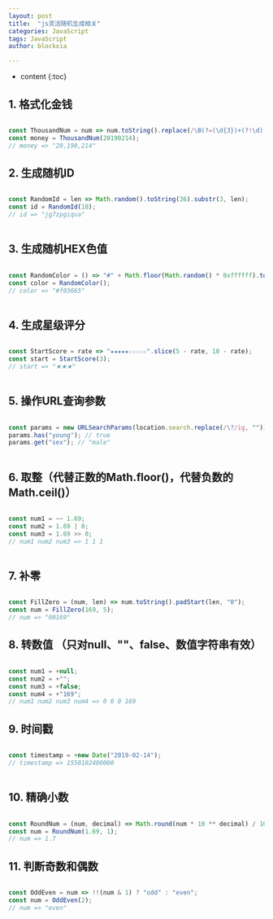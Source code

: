 ```yaml
---
layout: post
title:  "js灵活随机生成相关"
categories: JavaScript
tags: JavaScript
author: blockxia

---
```


* content
{:toc}



## 1. 格式化金钱

```js

const ThousandNum = num => num.toString().replace(/\B(?=(\d{3})+(?!\d))/g, ",");
const money = ThousandNum(20190214);
// money => "20,190,214"


```
## 2. 生成随机ID

```js

const RandomId = len => Math.random().toString(36).substr(3, len);
const id = RandomId(10);
// id => "jg7zpgiqva"



```
## 3. 生成随机HEX色值

```js

const RandomColor = () => "#" + Math.floor(Math.random() * 0xffffff).toString(16).padEnd(6, "0");
const color = RandomColor();
// color => "#f03665"



```
## 4. 生成星级评分

```js

const StartScore = rate => "★★★★★☆☆☆☆☆".slice(5 - rate, 10 - rate);
const start = StartScore(3);
// start => "★★★"



```
## 5. 操作URL查询参数

```js

const params = new URLSearchParams(location.search.replace(/\?/ig, "")); // location.search = "?name=young&sex=male"
params.has("young"); // true
params.get("sex"); // "male"



```
## 6. 取整（代替正数的Math.floor()，代替负数的Math.ceil()）

```js

const num1 = ~~ 1.69;
const num2 = 1.69 | 0;
const num3 = 1.69 >> 0;
// num1 num2 num3 => 1 1 1



```
## 7. 补零

```js

const FillZero = (num, len) => num.toString().padStart(len, "0");
const num = FillZero(169, 5);
// num => "00169"


```
## 8. 转数值 （只对null、""、false、数值字符串有效）

```js

const num1 = +null;
const num2 = +"";
const num3 = +false;
const num4 = +"169";
// num1 num2 num3 num4 => 0 0 0 169


```
## 9. 时间戳

```js

const timestamp = +new Date("2019-02-14");
// timestamp => 1550102400000



```
## 10. 精确小数

```js

const RoundNum = (num, decimal) => Math.round(num * 10 ** decimal) / 10 ** decimal;
const num = RoundNum(1.69, 1);
// num => 1.7


```
## 11. 判断奇数和偶数

```js

const OddEven = num => !!(num & 1) ? "odd" : "even";
const num = OddEven(2);
// num => "even"


```

